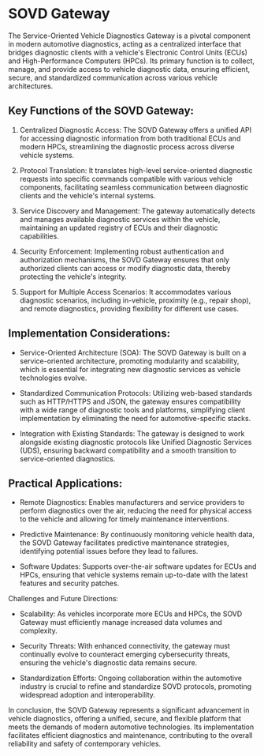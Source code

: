 # SOVD Gateway

The Service-Oriented Vehicle Diagnostics Gateway is a pivotal component in modern automotive diagnostics, acting as a centralized interface that bridges diagnostic clients with a vehicle's Electronic Control Units (ECUs) and High-Performance Computers (HPCs). Its primary function is to collect, manage, and provide access to vehicle diagnostic data, ensuring efficient, secure, and standardized communication across various vehicle architectures.

## Key Functions of the SOVD Gateway:

1. Centralized Diagnostic Access: The SOVD Gateway offers a unified API for accessing diagnostic information from both traditional ECUs and modern HPCs, streamlining the diagnostic process across diverse vehicle systems. 

2. Protocol Translation: It translates high-level service-oriented diagnostic requests into specific commands compatible with various vehicle components, facilitating seamless communication between diagnostic clients and the vehicle's internal systems.

3. Service Discovery and Management: The gateway automatically detects and manages available diagnostic services within the vehicle, maintaining an updated registry of ECUs and their diagnostic capabilities.

4. Security Enforcement: Implementing robust authentication and authorization mechanisms, the SOVD Gateway ensures that only authorized clients can access or modify diagnostic data, thereby protecting the vehicle's integrity.

5. Support for Multiple Access Scenarios: It accommodates various diagnostic scenarios, including in-vehicle, proximity (e.g., repair shop), and remote diagnostics, providing flexibility for different use cases. 

## Implementation Considerations:

- Service-Oriented Architecture (SOA): The SOVD Gateway is built on a service-oriented architecture, promoting modularity and scalability, which is essential for integrating new diagnostic services as vehicle technologies evolve.

- Standardized Communication Protocols: Utilizing web-based standards such as HTTP/HTTPS and JSON, the gateway ensures compatibility with a wide range of diagnostic tools and platforms, simplifying client implementation by eliminating the need for automotive-specific stacks. 

- Integration with Existing Standards: The gateway is designed to work alongside existing diagnostic protocols like Unified Diagnostic Services (UDS), ensuring backward compatibility and a smooth transition to service-oriented diagnostics. 

## Practical Applications:

- Remote Diagnostics: Enables manufacturers and service providers to perform diagnostics over the air, reducing the need for physical access to the vehicle and allowing for timely maintenance interventions.

- Predictive Maintenance: By continuously monitoring vehicle health data, the SOVD Gateway facilitates predictive maintenance strategies, identifying potential issues before they lead to failures.

- Software Updates: Supports over-the-air software updates for ECUs and HPCs, ensuring that vehicle systems remain up-to-date with the latest features and security patches.

Challenges and Future Directions:

- Scalability: As vehicles incorporate more ECUs and HPCs, the SOVD Gateway must efficiently manage increased data volumes and complexity.

- Security Threats: With enhanced connectivity, the gateway must continually evolve to counteract emerging cybersecurity threats, ensuring the vehicle's diagnostic data remains secure.

- Standardization Efforts: Ongoing collaboration within the automotive industry is crucial to refine and standardize SOVD protocols, promoting widespread adoption and interoperability.

In conclusion, the SOVD Gateway represents a significant advancement in vehicle diagnostics, offering a unified, secure, and flexible platform that meets the demands of modern automotive technologies. Its implementation facilitates efficient diagnostics and maintenance, contributing to the overall reliability and safety of contemporary vehicles. 